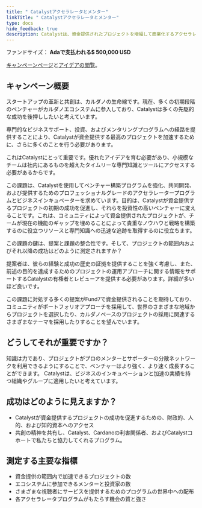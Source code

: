 ```yaml
---
title: " Catalystアクセラレータとメンター"
linkTitle: " Catalystアクセラレータとメンター"
type: docs
hide_feedback: true
description: Catalystは、資金提供されたプロジェクトを増幅して商業化するアクセラレータ環境をブートストラップするために、プロの力をどのように活用できますか？
---
```


ファンドサイズ：  **Adaで支払われる$ 500,000 USD**

[キャンペーンページ](https://cardano.ideascale.com/a/campaign-home/26255)と[アイデアの閲覧](https://cardano.ideascale.com/a/ideas/top/campaign-filter/byids/campaigns/26255/stage/unspecified)。

## キャンペーン概要

スタートアップの革新と共創は、カルダノの生命線です。現在、多くの初期段階のベンチャーがカルダノエコシステムに参入しており、Catalystは多くの先駆的な成功を後押ししたいと考えています。

専門的なビジネスサポート、投資、およびメンタリングプログラムへの経路を提供することにより、Catalystが資金提供する最高のプロジェクトを加速するために、さらに多くのことを行う必要があります。

これはCatalystにとって重要です。優れたアイデアを育む必要があり、小規模なチームは社内にあるものを超えたタイムリーな専門知識とツールにアクセスする必要があるからです。

この課題は、Catalystを使用してベンチャー構築プログラムを強化、共同開発、および提供するためのプロフェッショナルグレードのアクセラレータープログラムとビジネスインキュベーターを求めています。目的は、Catalystが資金提供するプロジェクトの初期の成功を促進し、それらを投資性の高いベンチャーに変えることです。これは、コミュニティによって資金提供されたプロジェクトが、チームが現在の機能のギャップを埋めることによって貴重なノウハウと戦略を構築するのに役立つリソースと専門知識への迅速な追跡を取得するのに役立ちます。

この課題の鍵は、提案と課題の整合性です。そして、プロジェクトの範囲内およびそれ以降の成功はどのように測定されますか？

提案者は、彼らの経験と成功の歴史の証拠を提供することを強く考慮し、また、前述の目的を達成するためのプロジェクトの運用アプローチに関する情報をサポートするCatalystの有権者とレビューアを提供する必要があります。詳細が多いほど良いです。

この課題に対処する多くの提案がFund7で資金提供されることを期待しており、コミュニティがポートフォリオアプローチを採用して、世界のさまざまな地域からプロジェクトを選択したり、カルダノベースのプロジェクトの採用に関連するさまざまなテーマを採用したりすることを望んでいます。

## どうしてそれが重要ですか？

知識は力であり、プロジェクトがプロのメンターとサポーターの分散ネットワークを利用できるようにすることで、ベンチャーはより強く、より速く成長することができます。 Catalystは、ビジネスのインキュベーションと加速の実績を持つ組織やグループに適用したいと考えています。

## 成功はどのように見えますか？

- Catalystが資金提供するプロジェクトの成功を促進するための、財政的、人的、および知的資本へのアクセス
- 共創の精神を共有し、Catalyst、Cardanoの利害関係者、およびCatalystコホートで私たちと協力してくれるプログラム。

## 測定する主要な指標

- 資金提供の範囲内で加速できるプロジェクトの数
- エコシステムに参加できるメンターと投資家の数
- さまざまな視聴者にサービスを提供するためのプログラムの世界中への配布
- 各アクセラレータプログラムがもたらす機会の質と強さ
